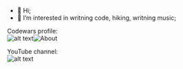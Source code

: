 - 👋 Hi;
- 👀 I’m interested in writning code, hiking, writning music;

Codewars profile:<br />
![alt text](https://www.codewars.com/users/debugger-404/badges/large)![About]([#about](https://www.codewars.com/users/debugger-404))

YouTube channel:<br />
![alt text]([https://www.codewars.com/users/debugger-404/badges/large](https://www.youtube.com/channel/UCdE7vhTg9F_0fpWRMNQ98LA)https://www.youtube.com/channel/UCdE7vhTg9F_0fpWRMNQ98LA)
